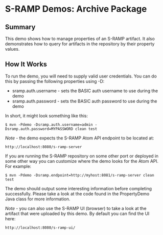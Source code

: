 # S-RAMP Demos: Archive Package

## Summary

This demo shows how to manage properties of an S-RAMP artifact.  It also demonstrates
how to query for artifacts in the repository by their property values.

## How It Works

To run the demo, you will need to supply valid user credentials.  You can do this
by passing the following properties using -D:

* sramp.auth.username - sets the BASIC auth username to use during the demo
* sramp.auth.password - sets the BASIC auth password to use during the demo

In short, it might look something like this:

	$ mvn -Pdemo -Dsramp.auth.username=admin -Dsramp.auth.password=MYPASSWORD clean test

*Note* - the demo expects the S-RAMP Atom API endpoint to be located at:

	http://localhost:8080/s-ramp-server

If you are running the S-RAMP repository on some other port or deployed in some other way
you can customize where the demo looks for the Atom API.  For example:

	$ mvn -Pdemo -Dsramp.endpoint=http://myhost:8081/s-ramp-server clean test

The demo should output some interesting information before completing successfully.  Please
take a look at the code found in the PropertyDemo Java class for more information.

*Note* - you can also use the S-RAMP UI (browser) to take a look at the artifact that were
uploaded by this demo.  By default you can find the UI here:

	http://localhost:8080/s-ramp-ui/
